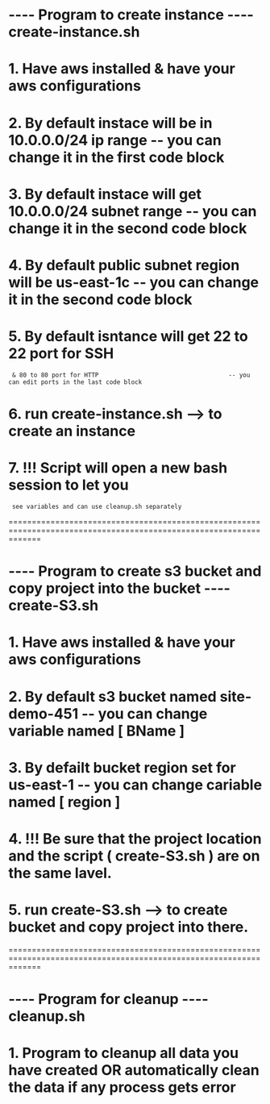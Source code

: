 #  ---- Program to create instance ---- create-instance.sh

# 1. Have aws installed & have your aws configurations
# 2. By default instace will be in 10.0.0.0/24 ip range          -- you can change it in the first code block
# 3. By default instace will get 10.0.0.0/24 subnet range        -- you can change it in the second code block
# 4. By default public subnet region will be us-east-1c          -- you can change it in the second code block
# 5. By default isntance will get 22 to 22 port for SSH
     & 80 to 80 port for HTTP                                    -- you can edit ports in the last code block
# 6. run create-instance.sh                                      --> to create an instance  
# 7. !!! Script will open a new bash session to let you 
     see variables and can use cleanup.sh separately

===================================================================================================================

#  ---- Program to create s3 bucket and copy project into the bucket ---- create-S3.sh

# 1. Have aws installed & have your aws configurations
# 2. By default s3 bucket named site-demo-451                    -- you can change variable named [ BName ]
# 3. By defailt bucket region set for us-east-1                  -- you can change cariable named [ region ]
# 4. !!!  Be sure that the project location and the script ( create-S3.sh ) are on the same lavel. 
# 5. run create-S3.sh                                            --> to create bucket and copy project into there.

===================================================================================================================

#  ---- Program for cleanup ---- cleanup.sh

# 1. Program to cleanup all data you have created OR automatically clean the data if any process gets error










